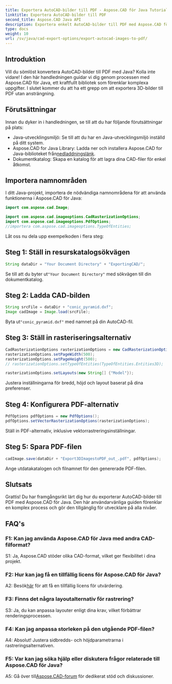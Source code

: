 ```yaml
---
title: Exportera AutoCAD-bilder till PDF - Aspose.CAD för Java Tutorial
linktitle: Exportera AutoCAD-bilder till PDF
second_title: Aspose.CAD Java API
description: Exportera enkelt AutoCAD-bilder till PDF med Aspose.CAD för Java. Följ vår steg-för-steg-guide för sömlös integration.
type: docs
weight: 10
url: /sv/java/cad-export-options/export-autocad-images-to-pdf/
---
```

## Introduktion

Vill du sömlöst konvertera AutoCAD-bilder till PDF med Java? Kolla inte vidare! I den här handledningen guidar vi dig genom processen med Aspose.CAD för Java, ett kraftfullt bibliotek som förenklar komplexa uppgifter. I slutet kommer du att ha ett grepp om att exportera 3D-bilder till PDF utan ansträngning.

## Förutsättningar

Innan du dyker in i handledningen, se till att du har följande förutsättningar på plats:

- Java-utvecklingsmiljö: Se till att du har en Java-utvecklingsmiljö inställd på ditt system.
-  Aspose.CAD for Java Library: Ladda ner och installera Aspose.CAD for Java-biblioteket från[nedladdningslänk](https://releases.aspose.com/cad/java/).
- Dokumentkatalog: Skapa en katalog för att lagra dina CAD-filer för enkel åtkomst.

## Importera namnområden

I ditt Java-projekt, importera de nödvändiga namnområdena för att använda funktionerna i Aspose.CAD för Java:

```java
import com.aspose.cad.Image;

import com.aspose.cad.imageoptions.CadRasterizationOptions;
import com.aspose.cad.imageoptions.PdfOptions;
//importera com.aspose.cad.imageoptions.TypeOfEntities;
```

Låt oss nu dela upp exempelkoden i flera steg:

## Steg 1: Ställ in resurskatalogsökvägen

```java
String dataDir = "Your Document Directory" + "ExportingCAD/";
```

 Se till att du byter ut`"Your Document Directory"` med sökvägen till din dokumentkatalog.

## Steg 2: Ladda CAD-bilden

```java
String srcFile = dataDir + "conic_pyramid.dxf";
Image cadImage = Image.load(srcFile);
```

 Byta ut`"conic_pyramid.dxf"` med namnet på din AutoCAD-fil.

## Steg 3: Ställ in rasteriseringsalternativ

```java
CadRasterizationOptions rasterizationOptions = new CadRasterizationOptions();
rasterizationOptions.setPageWidth(500);
rasterizationOptions.setPageHeight(500);
// rasterizationOptions.setTypeOfEntities(TypeOfEntities.Entities3D);

rasterizationOptions.setLayouts(new String[] {"Model"});
```

Justera inställningarna för bredd, höjd och layout baserat på dina preferenser.

## Steg 4: Konfigurera PDF-alternativ

```java
PdfOptions pdfOptions = new PdfOptions();
pdfOptions.setVectorRasterizationOptions(rasterizationOptions);
```

Ställ in PDF-alternativ, inklusive vektorrastreringsinställningar.

## Steg 5: Spara PDF-filen

```java
cadImage.save(dataDir + "Export3DImagestoPDF_out_.pdf", pdfOptions);
```

Ange utdatakatalogen och filnamnet för den genererade PDF-filen.

## Slutsats

Grattis! Du har framgångsrikt lärt dig hur du exporterar AutoCAD-bilder till PDF med Aspose.CAD för Java. Den här användarvänliga guiden förenklar en komplex process och gör den tillgänglig för utvecklare på alla nivåer.

## FAQ's

### F1: Kan jag använda Aspose.CAD för Java med andra CAD-filformat?

S1: Ja, Aspose.CAD stöder olika CAD-format, vilket ger flexibilitet i dina projekt.

### F2: Hur kan jag få en tillfällig licens för Aspose.CAD för Java?

 A2: Besök[här](https://purchase.aspose.com/temporary-license/) för att få en tillfällig licens för utvärdering.

### F3: Finns det några layoutalternativ för rastrering?

S3: Ja, du kan anpassa layouter enligt dina krav, vilket förbättrar renderingsprocessen.

### F4: Kan jag anpassa storleken på den utgående PDF-filen?

A4: Absolut! Justera sidbredds- och höjdparametrarna i rastreringsalternativen.

### F5: Var kan jag söka hjälp eller diskutera frågor relaterade till Aspose.CAD för Java?

 A5: Gå över till[Aspose.CAD-forum](https://forum.aspose.com/c/cad/19) för dedikerat stöd och diskussioner.
